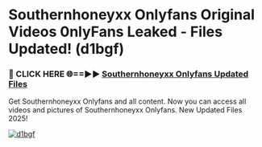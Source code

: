 # Southernhoneyxx Onlyfans Original Videos 0nlyFans Leaked - Files Updated! (d1bgf)

<h3>🔴 CLICK HERE 🌐==►► <a href="https://tinyurl.com/ehrbuxhb" rel="nofollow">Southernhoneyxx Onlyfans Updated Files</a></h3>

Get Southernhoneyxx Onlyfans and all content. Now you can access all videos and pictures of Southernhoneyxx Onlyfans. New Updated Files 2025!

[![d1bgf](https://i.imgur.com/lVYEuWS.gif)](https://tinyurl.com/ehrbuxhb)
